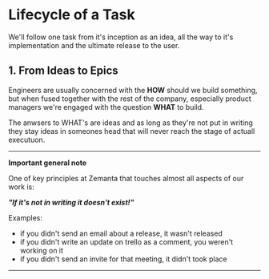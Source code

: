 # Lifecycle of a Task

We'll follow one task from it's inception as an idea, all the way to it's implementation and the ultimate release to the user.

## 1. From Ideas to Epics

Engineers are usually concerned with the **HOW** should we build something, but when fused together with the rest of the company, especially product managers we're engaged with the question **WHAT** to build. 

The anwsers to WHAT's are ideas and as long as they're not put in writing they stay ideas in someones head that will never reach the stage of actuall executuon. 

----

**Important general note**

One of key principles at Zemanta that touches almost all aspects of our work is: 

***"If it's not in writing it doesn't exist!"***

Examples:

* if you didn't send an email about a release, it wasn't released
* if you didn't write an update on trello as a comment, you weren't working on it
* if you didn't send an invite for that meeting, it didn't took place

----


